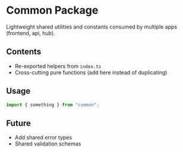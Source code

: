 # Common Package

Lightweight shared utilities and constants consumed by multiple apps (frontend, api, hub).

## Contents

- Re-exported helpers from `index.ts`
- Cross-cutting pure functions (add here instead of duplicating)

## Usage

```ts
import { something } from "common";
```

## Future

- Add shared error types
- Shared validation schemas
